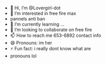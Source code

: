 - 👋 Hi, I’m @Lovergirl-dot
- 👀 I’m interested in free fire max
-  pannels anti ban
- 🌱 I’m currently learning ...
- 💞️ I’m looking to collaborate on free fire
- 📫 How to reach me 653-6892 contact info
- 😄 Pronouns: im her
- ⚡ Fun fact: i really dont know what are
- pronouns lol

<!---
Lovergirl-dot/Lovergirl-dot is a ✨ special ✨ repository because its `README.md` (this file) appears on your GitHub profile.
You can click the Preview link to take a look at your changes.
--->
